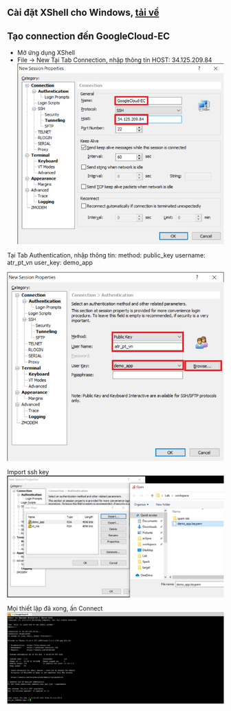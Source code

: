 
## Cài đặt XShell cho Windows, [tải về](https://drive.google.com/file/d/1B0lgxbQPcKE1iNJ-8rtNXSYNO5XzCEMf/view?usp=sharing)

## Tạo connection đến GoogleCloud-EC
- Mở ứng dụng XShell
- File -> New
Tại Tab Connection, nhập thông tin HOST: 34.125.209.84
![alt-text](https://github.com/anhtp4495/spark-lab/blob/main/resources/XShell-Connection.png?raw=true)

Tại Tab Authentication, nhập thông tin:
method: public_key
username: atr_pt_vn
user_key: demo_app

![alt-text](https://github.com/anhtp4495/spark-lab/blob/main/resources/XShell-Auth.png?raw=true)

Import ssh key
![alt-text](https://github.com/anhtp4495/spark-lab/blob/main/resources/XShell-ImportKey.png?raw=true)

Mọi thiết lập đã xong, ấn Connect
![alt-text](https://github.com/anhtp4495/spark-lab/blob/main/resources/XShell-Connect.png?raw=true)
